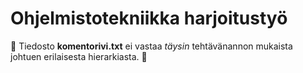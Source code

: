 # Ohjelmistotekniikka harjoitustyö

:ghost: Tiedosto **komentorivi.txt** ei vastaa *täysin* tehtävänannon mukaista johtuen erilaisesta hierarkiasta. :ghost:
